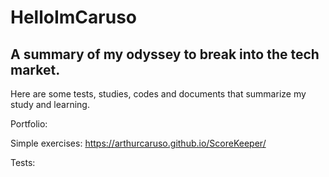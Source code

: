 # HelloImCaruso
## A summary of my odyssey to break into the tech market.
Here are some tests, studies, codes and documents that summarize my study and learning.




Portfolio:


Simple exercises:
https://arthurcaruso.github.io/ScoreKeeper/

Tests:


